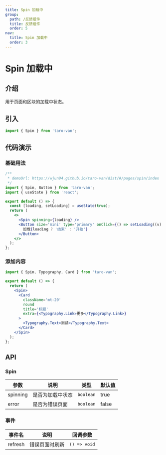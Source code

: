```yaml
---
title: Spin 加载中
group:
  path: /反馈组件
  title: 反馈组件
  order: 5
nav:
  title: Spin 加载中
  order: 3
---
```


# Spin 加载中

## 介绍

用于页面和区块的加载中状态。

## 引入

```jsx | pure
import { Spin } from 'taro-van';
```

## 代码演示

### 基础用法

```jsx | iframe
/**
 * demoUrl: https://wjun94.github.io/taro-van/dist/#/pages/spin/index
 */
import { Spin, Button } from 'taro-van';
import { useState } from 'react';

export default () => {
  const [loading, setLoading] = useState(true);
  return (
    <>
      <Spin spinning={loading} />
      <Button size='mini' type='primary' onClick={() => setLoading((v) => !v)}>
        加载{loading ? '结束' : '开始'}
      </Button>
    </>
  );
};
```

### 添加内容

```jsx | iframe
import { Spin, Typography, Card } from 'taro-van';

export default () => {
  return (
    <Spin>
      <Card
        className='mt-20'
        round
        title='标题'
        extra={<Typography.Link>更多</Typography.Link>}
      >
        <Typography.Text>测试</Typography.Text>
      </Card>
    </Spin>
  );
};
```

## API

### Spin

| 参数     | 说明             | 类型      | 默认值 |
| -------- | ---------------- | --------- | ------ |
| spinning | 是否为加载中状态 | `boolean` | true   |
| error    | 是否为错误页面   | `boolean` | false  |

### 事件

| 事件名  | 说明           | 回调参数     |
| ------- | -------------- | ------------ |
| refresh | 错误页面时刷新 | `() => void` |
